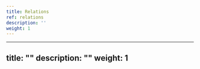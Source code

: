 ```yaml
---
title: Relations
ref: relations
description: ''
weight: 1
---
```

---
title: ""
description: ""
weight: 1
---